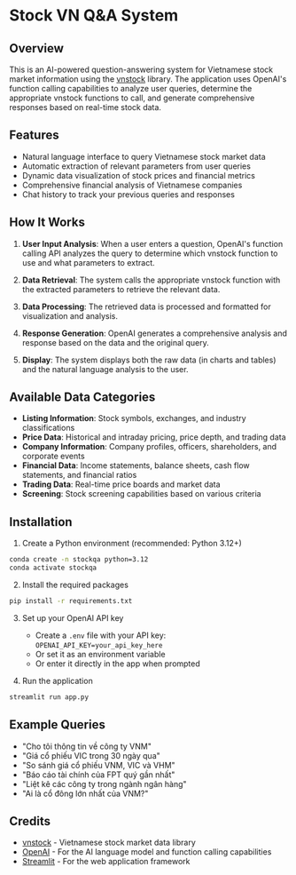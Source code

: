 # Stock VN Q&A System

## Overview

This is an AI-powered question-answering system for Vietnamese stock market information using the [vnstock](https://github.com/thinh-vu/vnstock) library. The application uses OpenAI's function calling capabilities to analyze user queries, determine the appropriate vnstock functions to call, and generate comprehensive responses based on real-time stock data.

## Features

- Natural language interface to query Vietnamese stock market data
- Automatic extraction of relevant parameters from user queries
- Dynamic data visualization of stock prices and financial metrics
- Comprehensive financial analysis of Vietnamese companies
- Chat history to track your previous queries and responses

## How It Works

1. **User Input Analysis**: When a user enters a question, OpenAI's function calling API analyzes the query to determine which vnstock function to use and what parameters to extract.

2. **Data Retrieval**: The system calls the appropriate vnstock function with the extracted parameters to retrieve the relevant data.

3. **Data Processing**: The retrieved data is processed and formatted for visualization and analysis.

4. **Response Generation**: OpenAI generates a comprehensive analysis and response based on the data and the original query.

5. **Display**: The system displays both the raw data (in charts and tables) and the natural language analysis to the user.

## Available Data Categories

- **Listing Information**: Stock symbols, exchanges, and industry classifications
- **Price Data**: Historical and intraday pricing, price depth, and trading data
- **Company Information**: Company profiles, officers, shareholders, and corporate events
- **Financial Data**: Income statements, balance sheets, cash flow statements, and financial ratios
- **Trading Data**: Real-time price boards and market data
- **Screening**: Stock screening capabilities based on various criteria

## Installation

1. Create a Python environment (recommended: Python 3.12+)
```bash
conda create -n stockqa python=3.12
conda activate stockqa
```

2. Install the required packages
```bash
pip install -r requirements.txt
```

3. Set up your OpenAI API key
   - Create a `.env` file with your API key: `OPENAI_API_KEY=your_api_key_here`
   - Or set it as an environment variable
   - Or enter it directly in the app when prompted

4. Run the application
```bash
streamlit run app.py
```

## Example Queries

- "Cho tôi thông tin về công ty VNM"
- "Giá cổ phiếu VIC trong 30 ngày qua"
- "So sánh giá cổ phiếu VNM, VIC và VHM"
- "Báo cáo tài chính của FPT quý gần nhất"
- "Liệt kê các công ty trong ngành ngân hàng"
- "Ai là cổ đông lớn nhất của VNM?"

## Credits

- [vnstock](https://github.com/thinh-vu/vnstock) - Vietnamese stock market data library
- [OpenAI](https://openai.com/) - For the AI language model and function calling capabilities
- [Streamlit](https://streamlit.io/) - For the web application framework 